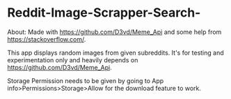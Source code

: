 # Reddit-Image-Scrapper-Search-

About:      Made with https://github.com/D3vd/Meme_Api and some help from https://stackoverflow.com/.

This app displays random images from given subreddits. It's for testing and experimentation only and heavily depends on https://github.com/D3vd/Meme_Api.

Storage Permission needs to be given by going to App info>Permissions>Storage>Allow for the download feature to work.

